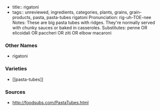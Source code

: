 - title:: rigatoni
- tags:: unreviewed, ingredients, categories, plants, grains, grain-products, pasta, pasta-tubes
rigatoni Pronunciation: rig-uh-TOE-nee Notes: These are big pasta tubes with ridges. They're normally served with chunky sauces or baked in casseroles. Substitutes: penne OR elicoidali OR paccheri OR ziti OR elbow macaroni

### Other Names

* rigatoni

### Varieties

* [[pasta-tubes]]

### Sources
* http://foodsubs.com/PastaTubes.html
